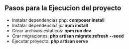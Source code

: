## Pasos para la Ejecucion del proyecto

- Instalar dependencias php: **composer install**
- Instalar dependencias js: **npm install**
- Crear archivos estaticos: **npm run dev**
- Crar migraciones: **php artisan migrate:refresh --seed**
- Ejecutar proyecto: **php artisan serve**

